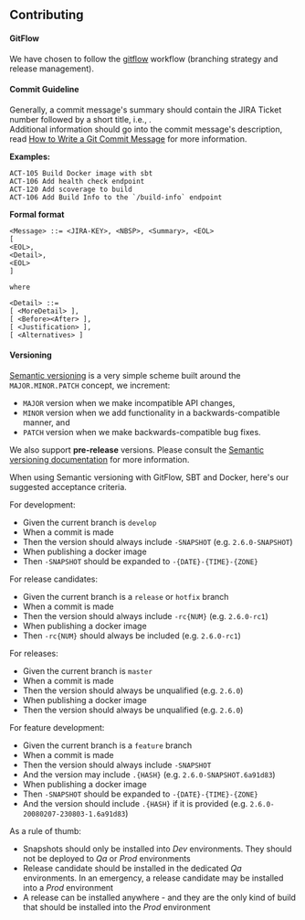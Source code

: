 ## Contributing

#### GitFlow

We have chosen to follow the [gitflow](http://nvie.com/posts/a-successful-git-branching-model/) workflow (branching strategy and release management).

#### Commit Guideline

Generally, a commit message's summary should contain the JIRA Ticket number followed by a short title, i.e., <JIRA TICKET NO> <SHORT TITLE>.  
Additional information should go into the commit message's description, read [How to Write a Git Commit Message](http://chris.beams.io/posts/git-commit/) for more information.

**Examples:**
```
ACT-105 Build Docker image with sbt
ACT-106 Add health check endpoint
ACT-120 Add scoverage to build
ACT-106 Add Build Info to the `/build-info` endpoint
```

**Formal format**
```
<Message> ::= <JIRA-KEY>, <NBSP>, <Summary>, <EOL>
[
<EOL>,
<Detail>,
<EOL>
]

where

<Detail> ::=
[ <MoreDetail> ],
[ <Before><After> ],
[ <Justification> ],
[ <Alternatives> ]

```

#### Versioning

[Semantic versioning](http://semver.org/) is a very simple scheme built around the ``MAJOR.MINOR.PATCH`` concept, we increment:

* `MAJOR` version when we make incompatible API changes,
* `MINOR` version when we add functionality in a backwards-compatible manner, and
* `PATCH` version when we make backwards-compatible bug fixes.

We also support **pre-release** versions. Please consult the [Semantic versioning documentation](http://semver.org/) for more information.

When using Semantic versioning with GitFlow, SBT and Docker, here's our suggested acceptance criteria.

For development:

* Given the current branch is `develop`
* When a commit is made
* Then the version should always include `-SNAPSHOT` (e.g. `2.6.0-SNAPSHOT`)
* When publishing a docker image
* Then `-SNAPSHOT` should be expanded to `-{DATE}-{TIME}-{ZONE}`

For release candidates:

* Given the current branch is a `release` or `hotfix` branch
* When a commit is made
* Then the version should always include `-rc{NUM}` (e.g. `2.6.0-rc1`)
* When publishing a docker image
* Then `-rc{NUM}` should always be included (e.g. `2.6.0-rc1`)

For releases:

* Given the current branch is `master`
* When a commit is made
* Then the version should always be unqualified  (e.g. `2.6.0`)
* When publishing a docker image
* Then the version should always be unqualified (e.g. `2.6.0`)

For feature development:

* Given the current branch is a `feature` branch
* When a commit is made
* Then the version should always include `-SNAPSHOT`
* And the version may include `.{HASH}` (e.g. `2.6.0-SNAPSHOT.6a91d83`)
* When publishing a docker image
* Then `-SNAPSHOT` should be expanded to `-{DATE}-{TIME}-{ZONE}`
* And the version should include `.{HASH}` if it is provided (e.g. `2.6.0-20080207-230803-1.6a91d83`)

As a rule of thumb:

* Snapshots should only be installed into *Dev* environments. They should not be deployed to *Qa* or *Prod* environments
* Release candidate should be installed in the dedicated *Qa* environments. In an emergency, a release candidate may be installed into a *Prod* environment
* A release can be installed anywhere - and they are the only kind of build that should be installed into the *Prod* environment
